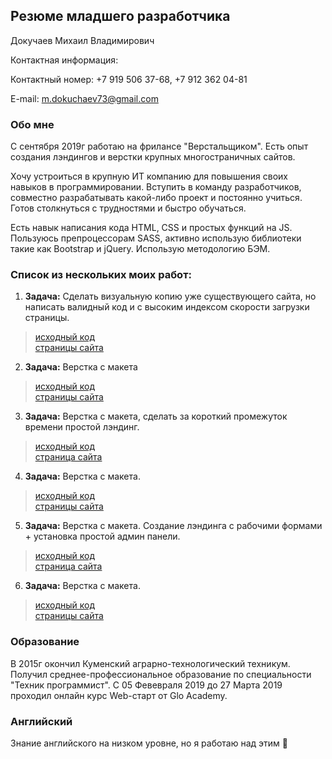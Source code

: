 ## Резюме младшего разработчика

Докучаев Михаил Владимирович

Контактная информация:

Контактный номер: +7 919 506 37-68, +7 912 362 04-81 

E-mail: m.dokuchaev73@gmail.com 

### Обо мне
С сентября 2019г работаю на фрилансе "Верстальщиком". Есть опыт создания лэндингов и верстки крупных многостраничных сайтов.

Хочу устроиться в крупную ИТ компанию для повышения своих навыков в программировании. Вступить в команду разработчиков, совместно разрабатывать какой-либо проект и постоянно учиться. Готов столкнуться с трудностями и быстро обучаться.  

Есть навык написания кода HTML, CSS и простых функций на JS. Пользуюсь препроцессорам SASS, активно использую библиотеки такие как Bootstrap и jQuery. Использую методологию БЭМ.

### Список из нескольких моих работ:

  1. **Задача:** Сделать визуальную копию уже существующего сайта, но написать валидный код и с высоким индексом скорости загрузки страницы.
  > [исходный код](https://github.com/mihazzz123/safe77)    
  > [страницы сайта](https://mihazzz123.github.io/safe77/dist/pages.html)

  2. **Задача:** Верстка с макета
  > [исходный код](https://github.com/mihazzz123/hunter_casino/tree/master/hunter_casino)     
  > [страницы сайта](https://mihazzz123.github.io/hunter_casino/hunter_casino/pages.html)
  
  3. **Задача:** Верстка с макета, сделать за короткий промежуток времени простой лэндинг. 
  > [исходный код](https://github.com/mihazzz123/kitchen)     
  > [страница сайта](https://mihazzz123.github.io/kitchen/src/index.html)

  4. **Задача:** Верстка с макета. 
  > [исходный код](https://github.com/mihazzz123/maxicars)    
  > [страницы сайта](https://mihazzz123.github.io/maxicars/pages.html)

  5. **Задача:** Верстка с макета. Создание лэндинга с рабочими формами + установка простой админ панели. 
  > [исходный код](https://github.com/mihazzz123/miralex)   
  > [страница сайта](https://mihazzz123.github.io/miralex/)

  6. **Задача:** Верстка с макета. 
  > [исходный код](https://github.com/mihazzz123/zapvodproekt)  
  > [страницы сайта](https://mihazzz123.github.io/zapvodproekt/index.html)

### Образование
В 2015г окончил Куменский аграрно-технологический техникум. Получил среднее-профессиональное образование по специальности "Техник программист". С 05 Февевраля 2019 до 27 Марта 2019 проходил онлайн курс Web-старт от Glo Academy.

### Английский 
Знание английского на низком уровне, но я работаю над этим :slightly_smiling_face: